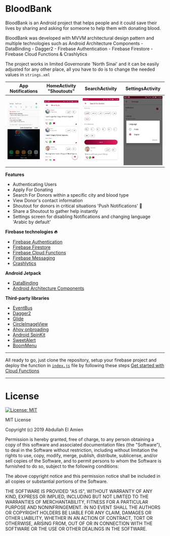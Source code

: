 # BloodBank
BloodBank is an Android project that helps people and it could save their lives by sharing and asking for someone to help them with donating blood.

BloodBank was developed with MVVM architectural design pattern and multiple technologies such as Android Architecture Components - DataBinding - Dagger2 - Firebase Authentication - Firebase Firestore - Firebase Cloud Functions & Crashlytics

The project works in limited Governorate 'North Sinai' and it can be easily adjusted for any other place, all you have to do is to change the needed values in `strings.xml`

| App Notifications  |HomeActivity "Shoutouts"| SearchActivity | SettingsActivity |
| ------------- |--------------| ------------- |------------- |
| ![App Notifications](https://github.com/AbduallahAtta/BloodBank/blob/master/screenshots/app%20notifications.jpg)| ![HomeActivity "Shoutouts"](https://github.com/AbduallahAtta/BloodBank/blob/master/screenshots/home.jpg)| ![SearchActivity](https://github.com/AbduallahAtta/BloodBank/blob/master/screenshots/search.jpg)| ![SettingsActivity](https://github.com/AbduallahAtta/BloodBank/blob/master/screenshots/settings.jpg)

**Features** 
* Authenticating Users
* Apply For Donating
* Search For Donors within a specific city and blood type
* View Donor's contact information 
* Shoutout for donors in critical situations 'Push Notifications' 📯
* Share a Shoutout to gather help instantly
* Settings screen for disabling Notifications and changing language 'Arabic by default'

**Firebase technologies 🔥**
* [Firebase Authentication](https://firebase.google.com/products/auth/)
* [Firebase Firestore](https://firebase.google.com/products/firestore/)
* [Firebase Cloud Functions](https://firebase.google.com/products/functions/)
* [Firebase Messaging](https://firebase.google.com/docs/cloud-messaging)
* [Crashlytics](https://firebase.google.com/docs/crashlytics)

**Android Jetpack**
* [DataBinding](https://developer.android.com/topic/libraries/data-binding)
* [Android Architecture Components](https://developer.android.com/topic/libraries/architecture/)

**Third-party libraries**
* [EventBus](http://greenrobot.org/eventbus/)
* [Dagger2](https://github.com/google/dagger)
* [Glide](https://github.com/bumptech/glide)
* [CircleImageView](https://github.com/hdodenhof/CircleImageView)
* [Ahoy onbroading](https://github.com/codemybrainsout/ahoy-onboarding)
* [Android SpinKit](https://github.com/ybq/Android-SpinKit)
* [SweetAlert](https://mvnrepository.com/artifact/com.github.f0ris.sweetalert/library/1.5.1)
* [BoomMenu](https://github.com/Nightonke/BoomMenu)

-----

All ready to go, just clone the repository, setup your firebase project and deploy the function in [`index.js`](https://github.com/AbduallahAtta/BloodBank/blob/master/index.js) file by following these steps [Get started with Cloud Functions](https://firebase.google.com/docs/functions/get-started)

-----
# License 
[![License: MIT](https://img.shields.io/badge/License-MIT-yellow.svg)](https://opensource.org/licenses/MIT)

MIT License

Copyright (c) 2019 Abdullah El Amien

Permission is hereby granted, free of charge, to any person obtaining a copy
of this software and associated documentation files (the "Software"), to deal
in the Software without restriction, including without limitation the rights
to use, copy, modify, merge, publish, distribute, sublicense, and/or sell
copies of the Software, and to permit persons to whom the Software is
furnished to do so, subject to the following conditions:

The above copyright notice and this permission notice shall be included in all
copies or substantial portions of the Software.

THE SOFTWARE IS PROVIDED "AS IS", WITHOUT WARRANTY OF ANY KIND, EXPRESS OR
IMPLIED, INCLUDING BUT NOT LIMITED TO THE WARRANTIES OF MERCHANTABILITY,
FITNESS FOR A PARTICULAR PURPOSE AND NONINFRINGEMENT. IN NO EVENT SHALL THE
AUTHORS OR COPYRIGHT HOLDERS BE LIABLE FOR ANY CLAIM, DAMAGES OR OTHER
LIABILITY, WHETHER IN AN ACTION OF CONTRACT, TORT OR OTHERWISE, ARISING FROM,
OUT OF OR IN CONNECTION WITH THE SOFTWARE OR THE USE OR OTHER DEALINGS IN THE
SOFTWARE.

